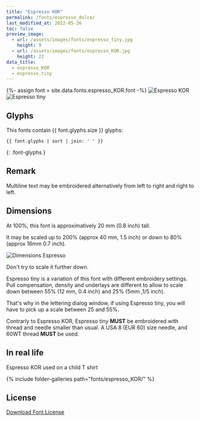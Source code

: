 ```yaml
---
title: "Espresso KOR"
permalink: /fonts/espresso_dolce/
last_modified_at: 2022-05-26
toc: false
preview_image:
  - url: /assets/images/fonts/espresso_tiny.jpg
    height: 9
  - url: /assets/images/fonts/espresso_KOR.jpg
    height: 22
data_title:
  - espresso_KOR
  - espresso_tiny
---
```

{%- assign font = site.data.fonts.espresso_KOR.font -%}
![Espresso KOR](/assets/images/fonts/espresso_KOR.jpg)
![Espresso tiny](/assets/images/fonts/espresso_tiny.jpg)

## Glyphs

This fonts contain {{ font.glyphs.size }} glyphs:

```
{{ font.glyphs | sort | join: ' ' }}
```
{: .font-glyphs }

## Remark

Multiline text may be embroidered alternatively from left to right and  right to left.

## Dimensions

At 100%, this font is approximatively  20 mm  (0.8 inch) tall.

It may be scaled up to  200% (approx 40 mm, 1.5 inch) or down to 80% (approx 16mm 0.7 inch).

![Dimensions Espresso](/assets/images/fonts/Sizing/espressosizing.jpg)

Don't try to scale it further down.

Espresso tiny  is a variation of this font with different embroidery settings. Pull compensation, density and underlays are different to allow to scale down between 55% (12 mm, 0.4 inch) and 25% (5mm ,1/5 inch). 

That's why in the lettering dialog window, if using Espresso tiny, you will have to pick up a scale between 25 and 55%. 

Contrarly to Espresso KOR, Espresso tiny   **MUST** be embroidered with thread and needle smaller than usual.
A USA 8 (EUR 60) size needle, and 60WT thread **MUST** be used.

## In real life

Espresso KOR used  on a child T shirt

{% include folder-galleries path="fonts/espresso_KOR/" %}

## License

[Download Font License](https://github.com/inkstitch/inkstitch/tree/main/fonts/espresso_KOR/LICENSE)
